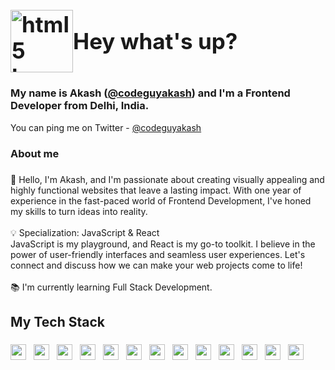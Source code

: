 <h1 style="display: flex; align-items: center; justify-content: start; font-size:35px;">
  <img src="https://codeguyakash.github.io/akash/icons/giphy.gif" height="100" alt="html5 logo"  />
  Hey what's up?
</h1>

###

<h3 align="left">My name is Akash (<a href="https://twitter.com/codeguyakash">@codeguyakash</a>) and I'm a Frontend Developer from Delhi, India.</h3>
You can ping me on Twitter - <a href="https://twitter.com/codeguyakash">@codeguyakash</a>

###

<h3 align="left">About me</h3>

###

<p align="left">👋 Hello, I'm Akash, and I'm passionate about creating visually appealing and highly functional websites that leave a lasting impact. With one year of experience in the fast-paced world of Frontend Development, I've honed my skills to turn ideas into reality.<br><br>💡 Specialization: JavaScript & React<br>JavaScript is my playground, and React is my go-to toolkit. I believe in the power of user-friendly interfaces and seamless user experiences. Let's connect and discuss how we can make your web projects come to life!<br><br>📚 I'm currently learning Full Stack Development.</p>

###

<h2 align="left">My Tech Stack</h2>

###

<div style="display: flex; align-items: center; justify-content: start; font-size:35px;">
  <img src="https://cdn.jsdelivr.net/gh/devicons/devicon/icons/html5/html5-original.svg" height="25" alt="html5 logo"  />
  <img width="12" />
  <img src="https://cdn.jsdelivr.net/gh/devicons/devicon/icons/css3/css3-original.svg" height="25" alt="css3 logo"  />
  <img width="12" />
  <img src="https://cdn.jsdelivr.net/gh/devicons/devicon/icons/bootstrap/bootstrap-original.svg" height="25" alt="bootstrap_logo"  />
  <img width="12" />
  <img src="https://cdn.simpleicons.org/tailwindcss/06B6D4" height="25" alt="tailwindcss_logo"  />
  <img width="12" />
  <img src="https://cdn.simpleicons.org/mui/007FFF" height="25" alt="materialui_logo"  />
  <img width="12" />
  <img src="https://cdn.jsdelivr.net/gh/devicons/devicon/icons/javascript/javascript-original.svg" height="25" alt="javascript_logo"  />
  <img width="12" />
  <img src="https://cdn.jsdelivr.net/gh/devicons/devicon/icons/nextjs/nextjs-original.svg" height="25" alt="nextjs_logo"  />
  <img width="12" />
  <img src="https://skillicons.dev/icons?i=mongodb" height="25" alt="mongodb_logo"  />
  <img width="12" />
  <img src="https://skillicons.dev/icons?i=express" height="25" alt="express logo"  />
  <img width="12" />
  <img src="https://cdn.jsdelivr.net/gh/devicons/devicon/icons/react/react-original.svg" height="25" alt="react logo"  />
  <img width="12" />
  <img src="https://cdn.jsdelivr.net/gh/devicons/devicon/icons/nodejs/nodejs-original.svg" height="25" alt="nodejs_logo"  />
  <img width="12" />
  <img src="https://cdn.jsdelivr.net/gh/devicons/devicon/icons/git/git-original.svg" height="25" alt="git logo"  />
  <img width="12" />
  <img src="https://skillicons.dev/icons?i=github" height="25" alt="github_logo"  />
</div>

###
